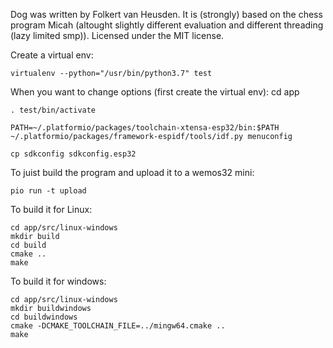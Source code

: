 Dog was written by Folkert van Heusden.
It is (strongly) based on the chess program Micah (altought slightly different evaluation and different threading (lazy limited smp)).
Licensed under the MIT license.


Create a virtual env:

	virtualenv --python="/usr/bin/python3.7" test

When you want to change options (first create the virtual env):
	cd app

	. test/bin/activate

	PATH=~/.platformio/packages/toolchain-xtensa-esp32/bin:$PATH ~/.platformio/packages/framework-espidf/tools/idf.py menuconfig

	cp sdkconfig sdkconfig.esp32

To juist build the program and upload it to a wemos32 mini:

	pio run -t upload

To build it for Linux:

	cd app/src/linux-windows
	mkdir build
	cd build
	cmake ..
	make

To build it for windows:

	cd app/src/linux-windows
	mkdir buildwindows
	cd buildwindows
	cmake -DCMAKE_TOOLCHAIN_FILE=../mingw64.cmake ..
	make
